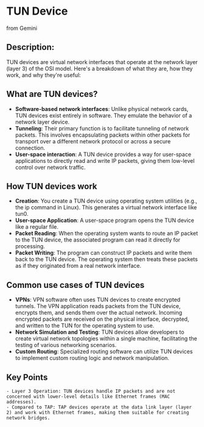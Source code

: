 # TUN Device
from Gemini 

## Description:
TUN devices are virtual network interfaces that operate at the network layer (layer 3) of the OSI model.  Here's a breakdown of what they are, how they work, and why they're useful:

## What are TUN devices?
- **Software-based network interfaces**: Unlike physical network cards, TUN devices exist entirely in software. They emulate the behavior of a network layer device.
- **Tunneling**: Their primary function is to facilitate tunneling of network packets. This involves encapsulating packets within other packets for transport over a different network protocol or across a secure connection.
- **User-space interaction**: A TUN device provides a way for user-space applications to directly read and write IP packets, giving them low-level control over network traffic.

## How TUN devices work
- **Creation**: You create a TUN device using operating system utilities (e.g., the ip command in Linux). This generates a virtual network interface like tun0.
- **User-space Application**: A user-space program opens the TUN device like a regular file.
- **Packet Reading**: When the operating system wants to route an IP packet to the TUN device, the associated program can read it directly for processing.
- **Packet Writing**: The program can construct IP packets and write them back to the TUN device. The operating system then treats these packets as if they originated from a real network interface.

## Common use cases of TUN devices
- **VPNs**: VPN software often uses TUN devices to create encrypted tunnels. The VPN application reads packets from the TUN device, encrypts them, and sends them over the actual network. Incoming encrypted packets are received on the physical interface, decrypted, and written to the TUN for the operating system to use.
- **Network Simulation and Testing**: TUN devices allow developers to create virtual network topologies within a single machine, facilitating the testing of various networking scenarios.
- **Custom Routing**: Specialized routing software can utilize TUN devices to implement custom routing logic and network manipulation.

## Key Points

    - Layer 3 Operation: TUN devices handle IP packets and are not concerned with lower-level details like Ethernet frames (MAC addresses).
    - Compared to TAP: TAP devices operate at the data link layer (layer 2) and work with Ethernet frames, making them suitable for creating network bridges.
